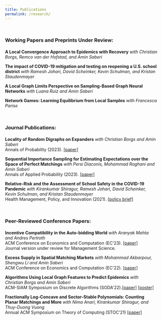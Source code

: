 ```yaml
---
title: Publications
permalink: /research/
---
```





<br>

### Working Papers and Preprints Under Review:
<div style="margin-bottom: 20px;"></div>

**A Local Convergence Approach to Epidemics with Recovery**
*with Christian Borgs, Remco van der Hofstad, and Amin Saberi*

**The impact of COVID-19 mitigation and testing on reopening a U.S. school district**
*with Ramesh Johari, David Scheinker, Kevin Schulman, and Kristan Staudenmayer*

**A Local Graph Limits Perspective on Sampling-Based Graph Neural Networks**
*with Luana Ruiz and Amin Saberi*

**Network Games: Learning Equilibrium from Local Samples**
*with Francesca Parise*


<br>

### Journal Publications:
<div style="margin-bottom: 20px;"></div>

**Locality of Random Digraphs on Expanders**
*with Christian Borgs and Amin Saberi*\
Annals of Probability (2023). [\[paper\]](https://projecteuclid.org/journals/annals-of-probability/volume-51/issue-4/Locality-of-random-digraphs-on-expanders/10.1214/22-AOP1618.short)

**Sequential Importance Sampling for Estimating Expectations over the Space of Perfect Matchings**
*with Persi Diaconis, Mohammad Roghani and Amin Saberi*\
Annals of Applied Probability (2023). [\[paper\]](https://projecteuclid.org/journals/annals-of-applied-probability/volume-33/issue-2/Sequential-importance-sampling-for-estimating-expectations-over-the-space-of/10.1214/22-AAP1834.short)

**Relative-Risk and the Assessment of School Safety in the COVID-19 Pandemic**
*with Kirankumar Shiragur, Ramesh Johari, David Scheinker, Kevin Schulman, and Kristan Staudenmayer*\
Health Management, Policy, and Innovation (2021). [\[policy brief\]](https://hmpi.org/2021/02/25/relative-risk-and-the-assessment-of-school-safety-in-the-covid-19-pandemic-schools-may-offer-students-shelter-from-the-storm-2-25/)

<br>

### Peer-Reviewed Conference Papers:
<div style="margin-bottom: 20px;"></div>

**Incentive Compatibility in the Auto-bidding World**
*with Aranyak Mehta and Andres Perlroth*\
ACM Conference on Economics and Computation (EC'23). [\[paper\]](https://yalimohammadi.github.io/files/Auto_bidding_is_not_IC_jul7.pdf)\
Journal version under review for Management Science.


**Excess Supply in Spatial Matching Markets**
*with Mohammad Akbarpour, Shengwu Li and Amin Saberi*\
ACM Conference on Economics and Computation (EC'22). [\[paper\]](https://arxiv.org/abs/2104.03219)


**Algorithms Using Local Graph Features to Predict Epidemics**
*with Christian Borgs and Amin Saberi*\
ACM-SIAM Symposium on Discrete Algorithms (SODA'22).[\[paper\]](https://arxiv.org/pdf/2110.08961.pdf) [\[poster\]](http://www.local-algorithms.com/posters/yeganeh.pdf)

**Fractionally Log-Concave and Sector-Stable Polynomials: Counting Planar Matchings and More**
*with Nima Anari, Kirankumar Shiragur, and Thuy-Duong Vuong*\
Annual ACM Symposium on Theory of Computing (STOC'21) [\[paper\]](https://arxiv.org/pdf/2102.02708.pdf)









